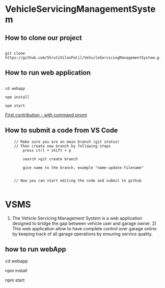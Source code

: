 # VehicleServicingManagementSystem

## How to clone our project

```git

git clone https://github.com/ShrutiVilasPatil/VehicleServicingManagementSystem.git

```
## How to run web application

```node

cd webapp

npm install

npm start

```

[First contribution - with command promt](https://github.com/firstcontributions/first-contributions)

## How to submit a code from VS Code

```
    // Make sure you are on main branch (git status)
    // Then create new branch by following steps
        press ctrl + shift + p

        search >git create branch

        give name to the branch, example "name-update-filename"


    // Now you can start editing the code and submit to github
    
``` 

# VSMS
1) The Vehicle Servicing Management System is a web application designed to bridge the gap between vehicle user and garage owner. 2) This web application allow to have complete control over garage online by keeping track of all garage operations by ensuring service quality. 
## how to run webApp
cd webapp

npm install

npm start

